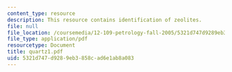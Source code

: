 ```yaml
---
content_type: resource
description: This resource contains identification of zeolites.
file: null
file_location: /coursemedia/12-109-petrology-fall-2005/5321d747d9289eb3858cad6e1ab8a083_quartz1.pdf
file_type: application/pdf
resourcetype: Document
title: quartz1.pdf
uid: 5321d747-d928-9eb3-858c-ad6e1ab8a083
---
```

